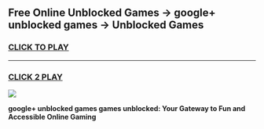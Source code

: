 
## Free Online Unblocked Games → google+ unblocked games → Unblocked Games
<h3>
<a href="https://premium.freeplayer.one?title=google+_unblocked_games&ref=21F">CLICK TO PLAY</a></h3>
<hr>

<h3>
<a href="https://premium.freeplayer.one?title=google+_unblocked_games&ref=21F">CLICK 2 PLAY</a>
  
</h3>

<a href="https://premium.freeplayer.one?title=google+_unblocked_games&ref=21F/"><img src="https://clearcache.store/games.png"></a>


**google+ unblocked games games unblocked: Your Gateway to Fun and Accessible Online Gaming**
